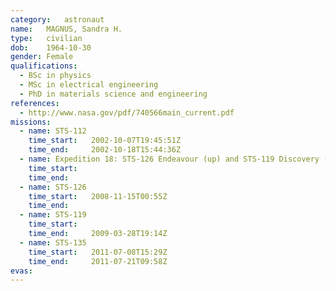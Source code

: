 ```yaml
---
category:	astronaut
name:	MAGNUS, Sandra H.
type:	civilian
dob:	1964-10-30
gender:	Female
qualifications:
  - BSc in physics
  - MSc in electrical engineering
  - PhD in materials science and engineering
references:
  - http://www.nasa.gov/pdf/740566main_current.pdf
missions:
  - name: STS-112
    time_start:   2002-10-07T19:45:51Z
    time_end:     2002-10-18T15:44:36Z
  - name: Expedition 18: STS-126 Endeavour (up) and STS-119 Discovery (down)
    time_start:   
    time_end:     
  - name: STS-126
    time_start:   2008-11-15T00:55Z
    time_end:     
  - name: STS-119
    time_start:   
    time_end:     2009-03-28T19:14Z
  - name: STS-135
    time_start:   2011-07-08T15:29Z
    time_end:     2011-07-21T09:58Z
evas:
---
```

